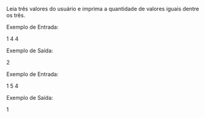Leia três valores do usuário e imprima a quantidade de valores iguais dentre os três.

Exemplo de Entrada:

1
4
4

Exemplo de Saída:

2

Exemplo de Entrada:

1
5
4

Exemplo de Saída:

1

